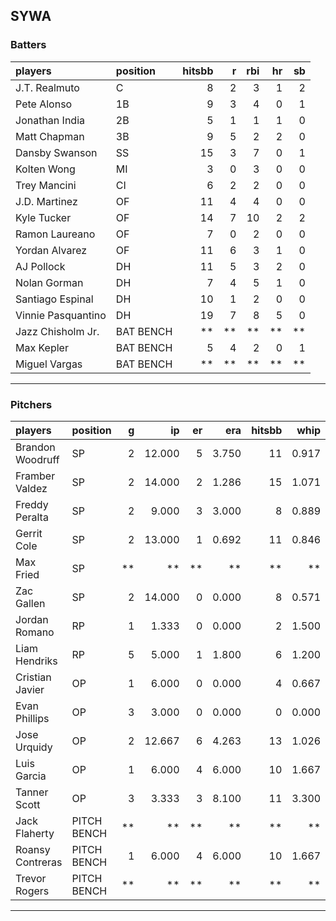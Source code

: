 ## SYWA

### Batters

 
|players            |position  | hitsbb|  r| rbi| hr| sb| 
|:------------------|:---------|------:|--:|---:|--:|--:| 
|J.T. Realmuto      |C         |      8|  2|   3|  1|  2| 
|Pete Alonso        |1B        |      9|  3|   4|  0|  1| 
|Jonathan India     |2B        |      5|  1|   1|  1|  0| 
|Matt Chapman       |3B        |      9|  5|   2|  2|  0| 
|Dansby Swanson     |SS        |     15|  3|   7|  0|  1| 
|Kolten Wong        |MI        |      3|  0|   3|  0|  0| 
|Trey Mancini       |CI        |      6|  2|   2|  0|  0| 
|J.D. Martinez      |OF        |     11|  4|   4|  0|  0| 
|Kyle Tucker        |OF        |     14|  7|  10|  2|  2| 
|Ramon Laureano     |OF        |      7|  0|   2|  0|  0| 
|Yordan Alvarez     |OF        |     11|  6|   3|  1|  0| 
|AJ Pollock         |DH        |     11|  5|   3|  2|  0| 
|Nolan Gorman       |DH        |      7|  4|   5|  1|  0| 
|Santiago Espinal   |DH        |     10|  1|   2|  0|  0| 
|Vinnie Pasquantino |DH        |     19|  7|   8|  5|  0| 
|Jazz Chisholm Jr.  |BAT BENCH |     **| **|  **| **| **| 
|Max Kepler         |BAT BENCH |      5|  4|   2|  0|  1| 
|Miguel Vargas      |BAT BENCH |     **| **|  **| **| **| 


* * *

### Pitchers

 
|players          |position    |  g|     ip| er|   era| hitsbb|  whip| so|  w| sv| 
|:----------------|:-----------|--:|------:|--:|-----:|------:|-----:|--:|--:|--:| 
|Brandon Woodruff |SP          |  2| 12.000|  5| 3.750|     11| 0.917| 13|  0|  0| 
|Framber Valdez   |SP          |  2| 14.000|  2| 1.286|     15| 1.071| 14|  2|  0| 
|Freddy Peralta   |SP          |  2|  9.000|  3| 3.000|      8| 0.889|  7|  1|  0| 
|Gerrit Cole      |SP          |  2| 13.000|  1| 0.692|     11| 0.846| 14|  0|  0| 
|Max Fried        |SP          | **|     **| **|    **|     **|    **| **| **| **| 
|Zac Gallen       |SP          |  2| 14.000|  0| 0.000|      8| 0.571| 14|  2|  0| 
|Jordan Romano    |RP          |  1|  1.333|  0| 0.000|      2| 1.500|  2|  0|  1| 
|Liam Hendriks    |RP          |  5|  5.000|  1| 1.800|      6| 1.200|  5|  0|  5| 
|Cristian Javier  |OP          |  1|  6.000|  0| 0.000|      4| 0.667|  6|  1|  0| 
|Evan Phillips    |OP          |  3|  3.000|  0| 0.000|      0| 0.000|  4|  0|  0| 
|Jose Urquidy     |OP          |  2| 12.667|  6| 4.263|     13| 1.026|  8|  1|  0| 
|Luis Garcia      |OP          |  1|  6.000|  4| 6.000|     10| 1.667|  6|  1|  0| 
|Tanner Scott     |OP          |  3|  3.333|  3| 8.100|     11| 3.300|  3|  0|  2| 
|Jack Flaherty    |PITCH BENCH | **|     **| **|    **|     **|    **| **| **| **| 
|Roansy Contreras |PITCH BENCH |  1|  6.000|  4| 6.000|     10| 1.667|  3|  0|  0| 
|Trevor Rogers    |PITCH BENCH | **|     **| **|    **|     **|    **| **| **| **| 


* * *


